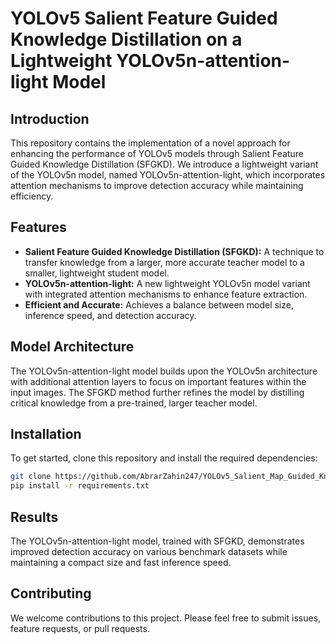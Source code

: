 # YOLOv5 Salient Feature Guided Knowledge Distillation on a Lightweight YOLOv5n-attention-light Model

## Introduction

This repository contains the implementation of a novel approach for enhancing the performance of YOLOv5 models through Salient Feature Guided Knowledge Distillation (SFGKD). We introduce a lightweight variant of the YOLOv5n model, named YOLOv5n-attention-light, which incorporates attention mechanisms to improve detection accuracy while maintaining efficiency.

## Features

- **Salient Feature Guided Knowledge Distillation (SFGKD):** A technique to transfer knowledge from a larger, more accurate teacher model to a smaller, lightweight student model.
- **YOLOv5n-attention-light:** A new lightweight YOLOv5n model variant with integrated attention mechanisms to enhance feature extraction.
- **Efficient and Accurate:** Achieves a balance between model size, inference speed, and detection accuracy.

## Model Architecture

The YOLOv5n-attention-light model builds upon the YOLOv5n architecture with additional attention layers to focus on important features within the input images. The SFGKD method further refines the model by distilling critical knowledge from a pre-trained, larger teacher model.

## Installation

To get started, clone this repository and install the required dependencies:

```bash
git clone https://github.com/AbrarZahin247/YOLOv5_Salient_Map_Guided_Knowledge_Distillation.git && cd YOLOv5_Salient_Map_Guided_Knowledge_Distillation && git checkout light-attention
pip install -r requirements.txt
```

## Results
The YOLOv5n-attention-light model, trained with SFGKD, demonstrates improved detection accuracy on various benchmark datasets while maintaining a compact size and fast inference speed.

## Contributing
We welcome contributions to this project. Please feel free to submit issues, feature requests, or pull requests.